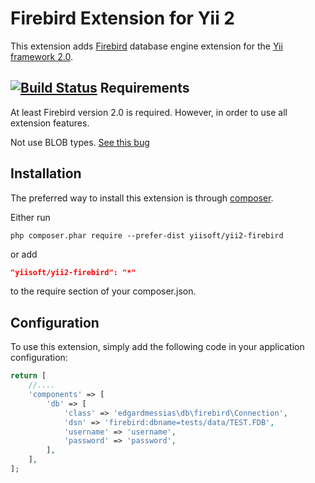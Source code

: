 Firebird Extension for Yii 2
==========================

This extension adds [Firebird](http://www.firebirdsql.org/) database engine extension for the [Yii framework 2.0](http://www.yiiframework.com).

[![Build Status](https://travis-ci.org/edgardmessias/yii2-firebird.svg?branch=master)](https://travis-ci.org/edgardmessias/yii2-firebird)
Requirements
------------

At least Firebird version 2.0 is required. However, in order to use all extension features.

Not use BLOB types. [See this bug](https://bugs.php.net/bug.php?id=61183)

Installation
------------

The preferred way to install this extension is through [composer](http://getcomposer.org/download/).

Either run

```
php composer.phar require --prefer-dist yiisoft/yii2-firebird
```

or add

```json
"yiisoft/yii2-firebird": "*"
```

to the require section of your composer.json.


Configuration
-------------

To use this extension, simply add the following code in your application configuration:

```php
return [
    //....
    'components' => [
        'db' => [
            'class' => 'edgardmessias\db\firebird\Connection',
            'dsn' => 'firebird:dbname=tests/data/TEST.FDB',
            'username' => 'username',
            'password' => 'password',
        ],
    ],
];
```
